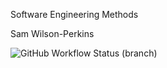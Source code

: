 Software Engineering Methods

Sam Wilson-Perkins

![GitHub Workflow Status (branch)](https://img.shields.io/github/actions/workflow/status/09wilsam01/sem/main.yml?branch=master)
